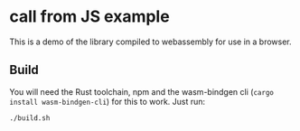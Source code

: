 # call from JS example

This is a demo of the library compiled to webassembly for use in a browser.

## Build

You will need the Rust toolchain, npm and the wasm-bindgen cli (`cargo install wasm-bindgen-cli`) for this to work. Just run:

```
./build.sh
```

